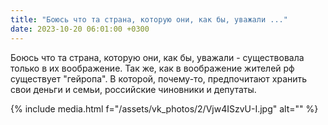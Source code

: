 ```yaml
---
title: "Боюсь что та страна, которую они, как бы, уважали ..."
date: 2023-10-20 06:01:00 +0300
---
```


Боюсь что та страна, которую они, как бы, уважали - существовала только в их воображение.
Так же, как в воображение жителей рф существует "гейропа". В которой, почему-то, предпочитают хранить свои деньги и семьи, российские чиновники и депутаты.

{% include media.html f="/assets/vk_photos/2/Vjw4ISzvU-I.jpg" alt="" %}
